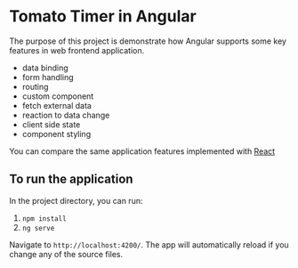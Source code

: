# Tomato Timer in Angular

The purpose of this project is demonstrate how Angular supports some key features in web frontend application.

- data binding
- form handling
- routing
- custom component
- fetch external data
- reaction to data change
- client side state
- component styling

You can compare the same application features implemented with [React](https://github.com/wilsonleung/timer-react)

## To run the application

In the project directory, you can run:

1. `npm install`
2. `ng serve`

Navigate to `http://localhost:4200/`. The app will automatically reload if you change any of the source files.
